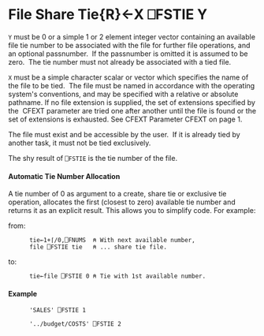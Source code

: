 




<h1 class="heading"><span class="name">File Share Tie</span><span class="command">{R}←X ⎕FSTIE Y</span></h1>

`Y` must be 0 or a simple 1 or 2 element integer vector containing an available file tie number to be associated with the file for further file operations, and an optional passnumber.  If the passnumber is omitted it is assumed to be zero.  The tie number must not already be associated with a tied file.


`X` must be a simple character scalar or vector which specifies the name of the file to be tied.  The file must be named in accordance with the operating system's conventions, and may be specified with a relative or absolute pathname. If no file extension is supplied, the set of extensions specified by the  CFEXT parameter are tried one after another until the file is found or the set of extensions is exhausted. See CFEXT Parameter CFEXT on page 1.


The file must exist and be accessible by the user.  If it is already tied by another task, it must not be tied exclusively.


The shy result of `⎕FSTIE` is the tie number of the file.



#### Automatic Tie Number Allocation


A tie number of 0 as argument to a create, share tie or exclusive tie operation, allocates the first (closest to zero) available tie number and returns it as an explicit result. This allows you to simplify code. For example:


from:
```apl
      tie←1+⌈/0,⎕FNUMS  ⍝ With next available number,
      file ⎕FSTIE tie   ⍝ ... share tie file.
```


to:
```apl
      tie←file ⎕FSTIE 0 ⍝ Tie with 1st available number.
```


#### Example
```apl
      'SALES' ⎕FSTIE 1
 
      '../budget/COSTS' ⎕FSTIE 2
```


